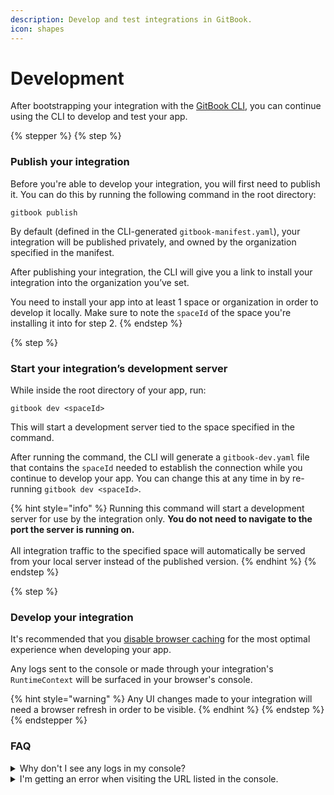 ```yaml
---
description: Develop and test integrations in GitBook.
icon: shapes
---
```


# Development

After bootstrapping your integration with the [GitBook CLI](../integrations/reference.md), you can continue using the CLI to develop and test your app.

{% stepper %}
{% step %}
### Publish your integration

Before you're able to develop your integration, you will first need to publish it. You can do this by running the following command in the root directory:

```
gitbook publish
```

By default (defined in the CLI-generated `gitbook-manifest.yaml`), your integration will be published privately, and owned by the organization specified in the manifest.

After publishing your integration, the CLI will give you a link to install your integration into the organization you’ve set.

You need to install your app into at least 1 space or organization in order to develop it locally. Make sure to note the `spaceId` of the space you're installing it into for step 2.
{% endstep %}

{% step %}
### Start your integration’s development server

While inside the root directory of your app, run:

```
gitbook dev <spaceId>
```

This will start a development server tied to the space specified in the command.

After running the command, the CLI will generate a `gitbook-dev.yaml` file that contains the `spaceId` needed to establish the connection while you continue to develop your app. You can change this at any time in by re-running `gitbook dev <spaceId>`.

{% hint style="info" %}
Running this command will start a development server for use by the integration only. **You do not need to navigate to the port the server is running on.** \
\
All integration traffic to the specified space will automatically be served from your local server instead of the published version.
{% endhint %}
{% endstep %}

{% step %}
### Develop your integration

It's recommended that you [disable browser caching](https://stackoverflow.com/a/7000899) for the most optimal experience when developing your app.

Any logs sent to the console or made through your integration's `RuntimeContext` will be surfaced in your browser's console.&#x20;

{% hint style="warning" %}
Any UI changes made to your integration will need a browser refresh in order to be visible.&#x20;
{% endhint %}
{% endstep %}
{% endstepper %}

### FAQ

<details>

<summary>Why don't I see any logs in my console?</summary>

Depending on where your console log is run in your integration, you may see it in your machine's console or your browser's console. Please check both to ensure your logs are working correctly.

</details>

<details>

<summary>I'm getting an error when visiting the URL listed in the console.</summary>

The URL provided in the console is used as a server for your integration. You do not need to visit this URL.&#x20;

Instead, visit the GitBook space you provided in the dev command when starting your development server (i.e. `app.gitbook.com/o/org_id/s/space_id`).

</details>





